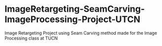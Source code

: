 # ImageRetargeting-SeamCarving-ImageProcessing-Project-UTCN
Image Retargeting Project using Seam Carving method made for the Image Processing class at TUCN
